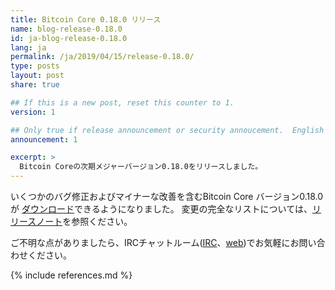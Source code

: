 ```yaml
---
title: Bitcoin Core 0.18.0 リリース
name: blog-release-0.18.0
id: ja-blog-release-0.18.0
lang: ja
permalink: /ja/2019/04/15/release-0.18.0/
type: posts
layout: post
share: true

## If this is a new post, reset this counter to 1.
version: 1

## Only true if release announcement or security annoucement.  English posts only
announcement: 1

excerpt: >
  Bitcoin Coreの次期メジャーバージョン0.18.0をリリースしました。
---
```

いくつかのバグ修正およびマイナーな改善を含むBitcoin Core バージョン0.18.0が
[ダウンロード][ダウンロードページ]できるようになりました。
変更の完全なリストについては、[リリースノート][]を参照ください。

ご不明な点がありましたら、IRCチャットルーム([IRC][irc]、[web][web irc])でお気軽にお問い合わせください。

[リリースノート]: /ja/releases/0.18.0/
[IRC]: irc://irc.freenode.net/bitcoin
[web irc]: https://webchat.freenode.net/?channels=bitcoin&uio=d4
[ダウンロードページ]: /ja/download

{% include references.md %}